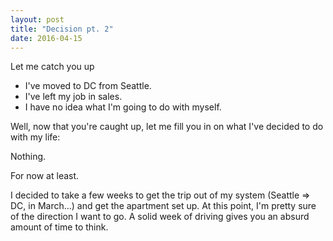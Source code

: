```yaml
---
layout: post
title: "Decision pt. 2"
date: 2016-04-15
---
```


Let me catch you up

- I've moved to DC from Seattle.
- I've left my job in sales.
- I have no idea what I'm going to do with myself.

Well, now that you're caught up, let me fill you in on what I've decided to do with my life:

Nothing.

For now at least.

I decided to take a few weeks to get the trip out of my system (Seattle ⇒ DC, in March...) and get the apartment set up. At this point, I'm pretty sure of the direction I want to go. A solid week of driving gives you an absurd amount of time to think.
